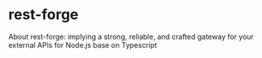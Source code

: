 # rest-forge
About rest-forge: implying a strong, reliable, and crafted gateway for your external APIs for Node.js base on Typescript 
